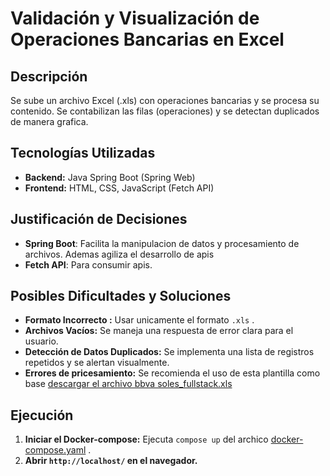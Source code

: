 # Validación y Visualización de Operaciones Bancarias en Excel

## Descripción

Se sube un archivo Excel (.xls) con operaciones bancarias y se procesa su contenido. Se contabilizan las filas (operaciones) y se detectan duplicados de manera grafica.

## Tecnologías Utilizadas

- **Backend:** Java Spring Boot (Spring Web)
- **Frontend:** HTML, CSS, JavaScript (Fetch API)

## Justificación de Decisiones

- **Spring Boot**: Facilita la manipulacion de datos y procesamiento de archivos. Ademas agiliza el desarrollo de apis
- **Fetch API**: Para consumir apis.

## Posibles Dificultades y Soluciones

- **Formato Incorrecto :** Usar unicamente el formato `.xls` .
- **Archivos Vacíos:** Se maneja una respuesta de error clara para el usuario.
- **Detección de Datos Duplicados:** Se implementa una lista de registros repetidos y se alertan visualmente.
- **Errores de pricesamiento:** Se recomienda el uso de esta plantilla como base [descargar el archivo bbva soles_fullstack.xls](./bbva%20soles_fullstack.xls)

## Ejecución

1. **Iniciar el Docker-compose:** Ejecuta `compose up` del archico [docker-compose.yaml](./docker-compose.yaml) .
2. **Abrir `http://localhost/` en el navegador.**
